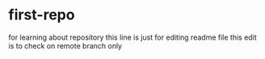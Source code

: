 # first-repo
for learning about repository
this line is just for editing readme file
this edit is to check on remote branch only
